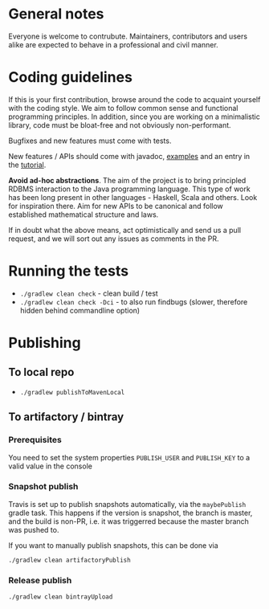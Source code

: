 # General notes

Everyone is welcome to contrubute. Maintainers, contributors and users alike are expected to behave in a professional and civil manner.

# Coding guidelines

If this is your first contribution, browse around the code to acquaint yourself with the coding style. We aim to follow common sense and 
functional programming principles. In addition, since you are working on a minimalistic library, code must be bloat-free and
not obviously non-performant.

Bugfixes and new features must come with tests.

New features / APIs should come with javadoc, [examples](sane-dbc-examples) and an entry in the [tutorial](README.md).

**Avoid ad-hoc abstractions**. The aim of the project is to bring principled RDBMS interaction to the Java programming language. 
This type of work has been long present in other languages - Haskell, Scala and others. Look for inspiration there. Aim for new APIs
to be canonical and follow established mathematical structure and laws.

If in doubt what the above means, act optimistically and send us a pull request, and we will sort out any issues as comments in the PR.

# Running the tests
* `./gradlew clean check` - clean build / test
* `./gradlew clean check -Dci` - to also run findbugs (slower, therefore hidden behind commandline option)

# Publishing

## To local repo
- `./gradlew publishToMavenLocal`

## To artifactory / bintray

### Prerequisites

You need to set the system properties `PUBLISH_USER` and `PUBLISH_KEY` to a valid value in the console

### Snapshot publish

Travis is set up to publish snapshots automatically, via the `maybePublish` gradle task. This happens if the version is snapshot, the branch is master, and the build is non-PR, i.e. it was triggerred because the master branch was pushed to.

If you want to manually publish snapshots, this can be done via

`./gradlew clean artifactoryPublish`

### Release publish
`./gradlew clean bintrayUpload`

